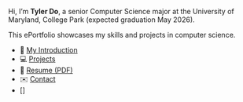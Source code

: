 Hi, I’m **Tyler Do**, a senior Computer Science major at the University of Maryland, College Park (expected graduation May 2026).  

This ePortfolio showcases my skills and projects in computer science.  

- 📄 [My Introduction](introduction.md)  
- 💻 [Projects](projects.md)  
- 📜 [Resume (PDF)](resume.pdf)  
- ✉️ [Contact]()
- []